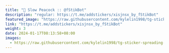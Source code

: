 ```yaml
---
title: "🦚 Slow Peacock :: @fStikBot"
description: "regular: https://t.me/addstickers/xisjnsx_by_fStikBot"
featured_image: "https://raw.githubusercontent.com/kylelin1998/tg-sticker-spreading-worldwide-images/main/img/2c02e4fd-5dba-415c-a4d5-daf267ead36f.jpg"
link: "https://t.me/addstickers/xisjnsx_by_fStikBot"
weight: 3
date: 2024-01-17T08:13:58+08:00
images:
  - https://raw.githubusercontent.com/kylelin1998/tg-sticker-spreading-worldwide-images/main/img/2c02e4fd-5dba-415c-a4d5-daf267ead36f.jpg
---
```

